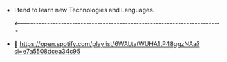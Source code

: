 
- I tend to learn new Technologies and Languages.

  <----------------------------------------------------------------------->
    
- 👾 https://open.spotify.com/playlist/6WALtatWUHA1tP48ggzNAa?si=e7a5508dcea34c95

<!---
yusufNijat/yusufNijat is a ✨ special ✨ repository because its `README.md` (this file) appears on your GitHub profile.
You can click the Preview link to take a look at your changes.
--->
